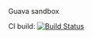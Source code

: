 Guava sandbox

CI build:
[![Build Status](https://travis-ci.org/lukasz-szewc/guava-sandbox.svg?branch=master)](https://travis-ci.org/lukasz-szewc/guava-sandbox)